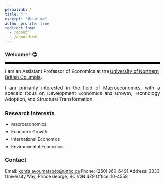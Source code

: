 ```yaml
---
permalink: /
title: " "
excerpt: "About me"
author_profile: true
redirect_from: 
  - /about/
  - /about.html
---
```

### Welcome ! 😊
<hr style="border-top: 5px solid #000;">
<span style="font-size: 15px;">
I am an Assistant Professor of Economics at the <a href="https://www.unbc.ca/" target="_blank">University of Northern British Columbia</a>.

<span style="font-size: 15px;">
<p align="justify">I am primarily interested in the field of Macroeconomics, with a specific focus on Development Economics and Growth, Technology Adoption, and Structural Transformation.</p>
</span>

### Research Interests
<ul style="padding-left: 20px; list-style-type: disc;">
  <li style="margin-bottom: 7px; font-size: 14px;"> 
    Macroeconomics
  </li>
  <li style="margin-bottom: 7px; font-size: 14px;"> 
    Economic Growth
  </li>
  <li style="margin-bottom: 7px; font-size: 14px;"> 
    International Economics
  </li>
  <li style="margin-bottom: 7px; font-size: 14px;"> 
    Environmental Economics
  </li>
</ul>


<!-- <a href="http://avoumatsodo.github.io/files/research_statement.pdf" target="_blank">Research Statement</a> -->

### Contact
<span style="font-size: 14px;">
Email: <a href="mailto:komla.avoumatsodo@unbc.ca">komla.avoumatsodo@unbc.ca</a>  
Phone:  (250) 960-6491  
Address: 3333 University Way, Prince George, BC V2N 4Z9  
Office: 10-4558  
</span>

